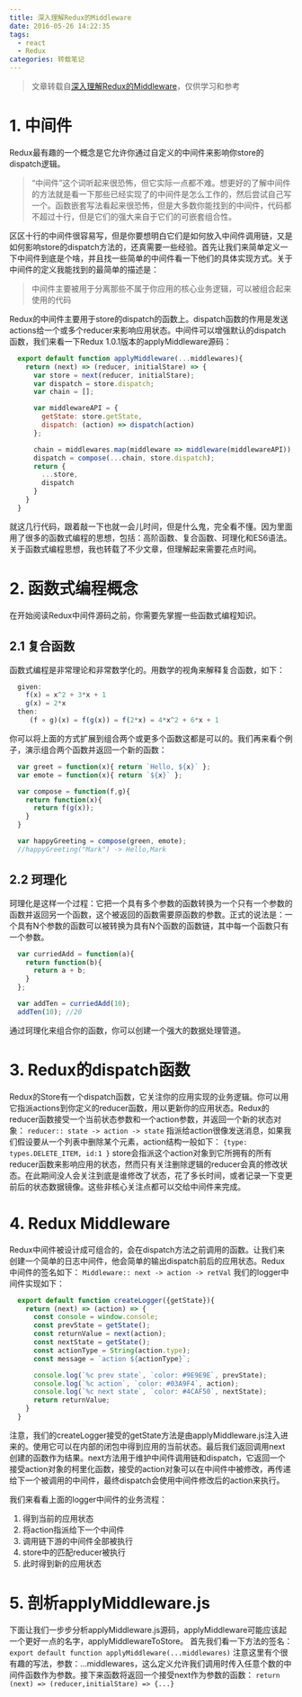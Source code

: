 ```yaml
---
title: 深入理解Redux的Middleware
date: 2016-05-26 14:22:35
tags:
  - react
  - Redux
categories: 转载笔记
---
```

> 文章转载自[深入理解Redux的Middleware](http://guoyongfeng.github.io/idoc/html/React%E8%AF%BE%E7%A8%8B%E4%B8%93%E9%A2%98/%E6%B7%B1%E5%85%A5%E7%90%86%E8%A7%A3Redux%E7%9A%84Middleware.html)，仅供学习和参考

# 1. 中间件
Redux最有趣的一个概念是它允许你通过自定义的中间件来影响你store的dispatch逻辑。
> “中间件”这个词听起来很恐怖，但它实际一点都不难。想更好的了解中间件的方法就是看一下那些已经实现了的中间件是怎么工作的，然后尝试自己写一个。函数嵌套写法看起来很恐怖，但是大多数你能找到的中间件，代码都不超过十行，但是它们的强大来自于它们的可嵌套组合性。

区区十行的中间件很容易写，但是你要想明白它们是如何放入中间件调用链，又是如何影响store的dispatch方法的，还真需要一些经验。首先让我们来简单定义一下中间件到底是个啥，并且找一些简单的中间件看一下他们的具体实现方式。关于中间件的定义我能找到的最简单的描述是：
> 中间件主要被用于分离那些不属于你应用的核心业务逻辑，可以被组合起来使用的代码

Redux的中间件主要用于store的dispatch的函数上。dispatch函数的作用是发送actions给一个或多个reducer来影响应用状态。中间件可以增强默认的dispatch函数，我们来看一下Redux 1.0.1版本的applyMiddleware源码：
```javascript
  export default function applyMiddleware(...middlewares){
    return (next) => (reducer, initialStare) => {
      var store = next(reducer, initialStare);
      var dispatch = store.dispatch;
      var chain = [];

      var middlewareAPI = {
        getState: store.getState,
        dispatch: (action) => dispatch(action)
      };

      chain = middlewares.map(middleware => middleware(middlewareAPI));
      dispatch = compose(...chain, store.dispatch);
      return {
        ...store,
        dispatch
      }
    }
  }
```

就这几行代码，跟着敲一下也就一会儿时间，但是什么鬼，完全看不懂。因为里面用了很多的函数式编程的思想，包括：高阶函数、复合函数、珂理化和ES6语法。关于函数式编程思想，我也转载了不少文章，但理解起来需要花点时间。

# 2. 函数式编程概念
在开始阅读Redux中间件源码之前，你需要先掌握一些函数式编程知识。
## 2.1 复合函数
函数式编程是非常理论和非常数学化的。用数学的视角来解释复合函数，如下：
```javascript
  given:
    f(x) = x^2 + 3*x + 1
    g(x) = 2*x
  then:
     (f ∘ g)(x) = f(g(x)) = f(2*x) = 4*x^2 + 6*x + 1
```
你可以将上面的方式扩展到组合两个或更多个函数这都是可以的。我们再来看个例子，演示组合两个函数并返回一个新的函数：
```javascript
  var greet = function(x){ return `Hello, ${x}` };
  var emote = function(x){ return `${x}` };

  var compose = function(f,g){
    return function(x){
      return f(g(x));
    }
  }

  var happyGreeting = compose(green, emote);
  //happyGreeting("Mark") -> Hello,Mark
```

## 2.2 珂理化
珂理化是这样一个过程：它把一个具有多个参数的函数转换为一个只有一个参数的函数并返回另一个函数，这个被返回的函数需要原函数的参数。正式的说法是：一个具有N个参数的函数可以被转换为具有N个函数的函数链，其中每一个函数只有一个参数。
```javascript
  var curriedAdd = function(a){
    return function(b){
      return a + b;
    }
  };

  var addTen = curriedAdd(10);
  addTen(10); //20
```
通过珂理化来组合你的函数，你可以创建一个强大的数据处理管道。

# 3. Redux的dispatch函数
Redux的Store有一个dispatch函数，它关注你的应用实现的业务逻辑。你可以用它指派actions到你定义的reducer函数，用以更新你的应用状态。Redux的reducer函数接受一个当前状态参数和一个action参数，并返回一个新的状态对象：
`
  reducer:: state -> action -> state
`
指派给action很像发送消息，如果我们假设要从一个列表中删除某个元素，action结构一般如下：
`
  {type: types.DELETE_ITEM, id:1 }
`
store会指派这个action对象到它所拥有的所有reducer函数来影响应用的状态，然而只有关注删除逻辑的reducer会真的修改状态。在此期间没人会关注到底是谁修改了状态，花了多长时间，或者记录一下变更前后的状态数据镜像。这些非核心关注点都可以交给中间件来完成。

# 4. Redux Middleware
Redux中间件被设计成可组合的，会在dispatch方法之前调用的函数。让我们来创建一个简单的日志中间件，他会简单的输出dispatch前后的应用状态。Redux中间件的签名如下：
`
Middleware:: next -> action -> retVal
`
我们的logger中间件实现如下：
```javascript
  export default function createLogger({getState}){
    return (next) => (action) => {
      const console = window.console;
      const prevState = getState();
      const returnValue = next(action);
      const nextState = getState();
      const actionType = String(action.type);
      const message = `action ${actionType}`;

      console.log(`%c prev state`, `color: #9E9E9E`, prevState);
      console.log(`%c action`, `color: #03A9F4`, action);
      console.log(`%c next state`, `color: #4CAF50`, nextState);
      return returnValue;
    }
  }
```
注意，我们的createLogger接受的getState方法是由applyMiddleware.js注入进来的。使用它可以在内部的闭包中得到应用的当前状态。最后我们返回调用next创建的函数作为结果。next方法用于维护中间件调用链和dispatch，它返回一个接受action对象的柯里化函数，接受的action对象可以在中间件中被修改，再传递给下一个被调用的中间件，最终dispatch会使用中间件修改后的action来执行。

我们来看看上面的logger中间件的业务流程：
1. 得到当前的应用状态
2. 将action指派给下一个中间件
3. 调用链下游的中间件全部被执行
4. store中的匹配reducer被执行
5. 此时得到新的应用状态

# 5. 剖析applyMiddleware.js
下面让我们一步步分析applyMiddleware.js源码，applyMiddleware可能应该起一个更好一点的名字，applyMiddlewareToStore。
首先我们看一下方法的签名：
`
  export default function applyMiddleware(...middlewares)
`
注意这里有个很有趣的写法，参数：...middlewares，这么定义允许我们调用时传入任意个数的中间件函数作为参数。接下来函数将返回一个接受next作为参数的函数：
`
  return (next) => (reducer,initialStare) => {...}
`

